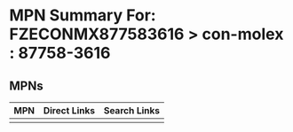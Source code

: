 



# MPN Summary For: FZECONMX877583616 > con-molex : 87758-3616

## MPNs
  

|MPN|Direct Links|Search Links|
| :--- | :--- | :--- |
||||
